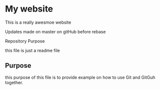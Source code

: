 # My website

This is a really awesmoe website

Updates made on master on gitHub before rebase

Repository Purpose

this file is just a readme file

## Purpose 

 this purpose of this file is to provide example
 on how to use Git and GitGuh together.